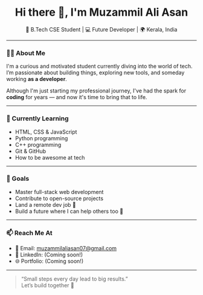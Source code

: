 <h1 align="center">Hi there 👋, I'm Muzammil Ali Asan</h1>

<p align="center">
  🧠 B.Tech CSE Student | 💻 Future Developer | 🌍 Kerala, India
</p>

---

### 👨‍💻 About Me
I'm a curious and motivated student currently diving into the world of tech.  
I’m passionate about building things, exploring new tools, and someday working **as a developer**.

Although I'm just starting my professional journey, I've had the spark for **coding** for years — and now it's time to bring that to life.

---

### 🌱 Currently Learning
- HTML, CSS & JavaScript
- Python programming
- C++ programming
- Git & GitHub
- How to be awesome at tech

---

### 🎯 Goals
- Master full-stack web development
- Contribute to open-source projects
- Land a remote dev job 💼
- Build a future where I can help others too 🤝

---

### 📫 Reach Me At
- 📧 Email: [muzammilaliasan07@gmail.com](mailto:muzammilaliasan07@gmail.com)
- 💼 LinkedIn: (Coming soon!)
- 🌐 Portfolio: (Coming soon!)

---

> “Small steps every day lead to big results.”  
> Let’s build together 🚀
